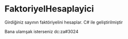 # FaktoriyelHesaplayici
 Girdiğiniz sayının faktöriyelini hesaplar. C# ile geliştirilmiştir

 Bana ulamşak isterseniz dc:za#3024